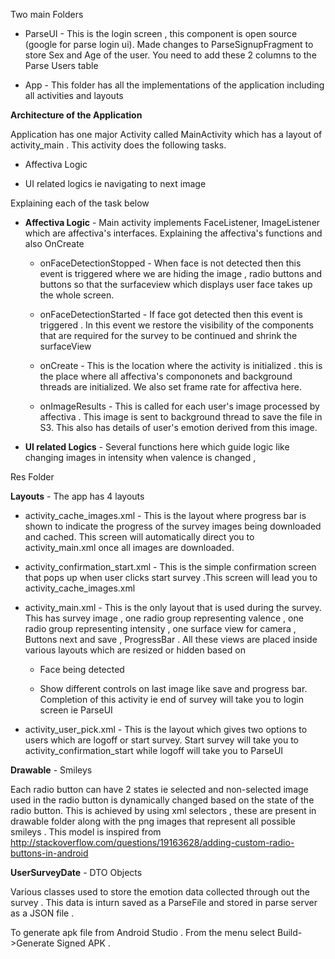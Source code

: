 Two main Folders

* ParseUI - This is the login screen , this component is open source (google for parse login ui). Made changes to ParseSignupFragment to store Sex and Age of the user. You need to add these 2 columns to the Parse Users table

* App - This folder has all the implementations of the application including all activities and layouts


**Architecture of the Application**

Application has one major Activity called MainActivity which has a layout of activity_main . This activity does the following tasks.

* Affectiva Logic 

* UI related logics ie navigating to next image 

Explaining each of the task below

* **Affectiva Logic** - Main activity implements FaceListener, ImageListener which are affectiva's interfaces. Explaining the affectiva's functions and also OnCreate 

  * onFaceDetectionStopped - When face is not detected then this event is triggered where we are hiding the image , radio buttons and 
buttons so that the surfaceview which displays user face takes up the whole screen.

  * onFaceDetectionStarted - If face got detected then this event is triggered . In this event we restore the visibility of the components that are required for the survey to be continued and shrink the surfaceView

  * onCreate - This is the location where the activity is initialized . this is the place where all affectiva's compononets and background threads are initialized. We also set frame rate for affectiva here.

  * onImageResults - This is called for each user's image processed by affectiva . This image is sent to background thread to save the file in S3. This also has details of user's emotion derived from this image.

* **UI related Logics** - Several functions here which guide logic like changing images in intensity when valence is changed , 

Res Folder

**Layouts** - The app has 4 layouts 

* activity_cache_images.xml - This is the layout where progress bar is shown to indicate the progress of the survey images being downloaded and cached. This screen will automatically direct you to activity_main.xml once all images are downloaded.

* activity_confirmation_start.xml - This is the simple confirmation screen that pops up when user clicks start survey .This screen will lead you to activity_cache_images.xml

* activity_main.xml - This is the only layout that is used during the survey. This has survey image , one radio group representing valence , one radio group representing intensity , one surface view for camera , Buttons next and save , ProgressBar . All these views are placed inside various layouts which are resized or hidden based on 

  * Face being detected 

  * Show different controls on last image like save and progress bar. Completion of this activity ie end of survey will take you to login screen ie ParseUI

* activity_user_pick.xml - This is the layout which gives two options to users which are logoff or start survey. Start survey will take you to activity_confirmation_start while logoff will take you to ParseUI

**Drawable** - Smileys

Each radio button can have 2 states ie selected and non-selected image used in the radio button is dynamically changed based on the state of the radio button. This is achieved by using xml selectors , these are present in drawable folder along with the png images that represent all possible smileys . This model is inspired from http://stackoverflow.com/questions/19163628/adding-custom-radio-buttons-in-android

**UserSurveyDate** - DTO Objects 

Various classes used to store the emotion data collected through out the survey . This data is inturn saved as a ParseFile and stored in parse server as a JSON file . 

To generate apk file from Android Studio . From the menu select Build->Generate Signed APK .

